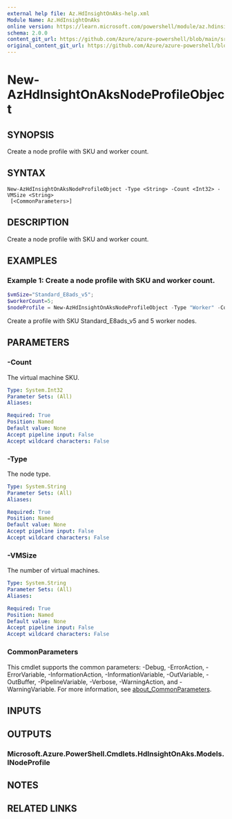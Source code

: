 ```yaml
---
external help file: Az.HdInsightOnAks-help.xml
Module Name: Az.HdInsightOnAks
online version: https://learn.microsoft.com/powershell/module/az.hdinsightonaks/New-AzHdInsightOnAksNodeProfileObject
schema: 2.0.0
content_git_url: https://github.com/Azure/azure-powershell/blob/main/src/HdInsightOnAks/HdInsightOnAks/help/New-AzHdInsightOnAksNodeProfileObject.md
original_content_git_url: https://github.com/Azure/azure-powershell/blob/main/src/HdInsightOnAks/HdInsightOnAks/help/New-AzHdInsightOnAksNodeProfileObject.md
---
```


# New-AzHdInsightOnAksNodeProfileObject

## SYNOPSIS
Create a node profile with SKU and worker count.

## SYNTAX

```
New-AzHdInsightOnAksNodeProfileObject -Type <String> -Count <Int32> -VMSize <String>
 [<CommonParameters>]
```

## DESCRIPTION
Create a node profile with SKU and worker count.

## EXAMPLES

### Example 1: Create a node profile with SKU and worker count.
```powershell
$vmSize="Standard_E8ads_v5";
$workerCount=5;
$nodeProfile = New-AzHdInsightOnAksNodeProfileObject -Type "Worker" -Count $workerCount -VMSize $vmSize
```

Create a profile with SKU Standard_E8ads_v5 and 5 worker nodes.

## PARAMETERS

### -Count
The virtual machine SKU.

```yaml
Type: System.Int32
Parameter Sets: (All)
Aliases:

Required: True
Position: Named
Default value: None
Accept pipeline input: False
Accept wildcard characters: False
```

### -Type
The node type.

```yaml
Type: System.String
Parameter Sets: (All)
Aliases:

Required: True
Position: Named
Default value: None
Accept pipeline input: False
Accept wildcard characters: False
```

### -VMSize
The number of virtual machines.

```yaml
Type: System.String
Parameter Sets: (All)
Aliases:

Required: True
Position: Named
Default value: None
Accept pipeline input: False
Accept wildcard characters: False
```

### CommonParameters
This cmdlet supports the common parameters: -Debug, -ErrorAction, -ErrorVariable, -InformationAction, -InformationVariable, -OutVariable, -OutBuffer, -PipelineVariable, -Verbose, -WarningAction, and -WarningVariable. For more information, see [about_CommonParameters](http://go.microsoft.com/fwlink/?LinkID=113216).

## INPUTS

## OUTPUTS

### Microsoft.Azure.PowerShell.Cmdlets.HdInsightOnAks.Models.INodeProfile

## NOTES

## RELATED LINKS
